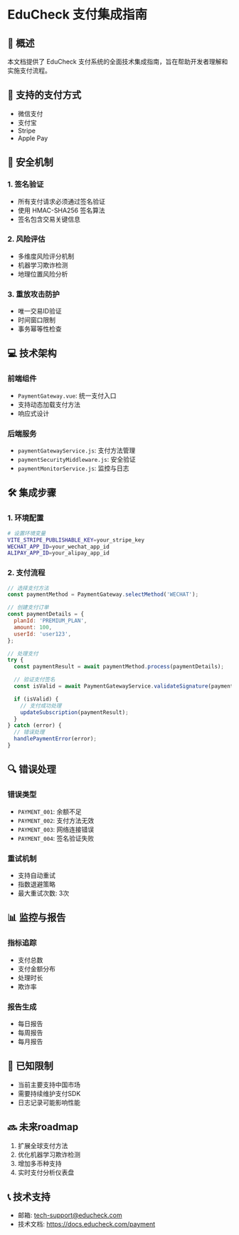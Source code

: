 # EduCheck 支付集成指南

## 📝 概述

本文档提供了 EduCheck 支付系统的全面技术集成指南，旨在帮助开发者理解和实施支付流程。

## 🚀 支持的支付方式

- 微信支付
- 支付宝
- Stripe
- Apple Pay

## 🔐 安全机制

### 1. 签名验证

- 所有支付请求必须通过签名验证
- 使用 HMAC-SHA256 签名算法
- 签名包含交易关键信息

### 2. 风险评估

- 多维度风险评分机制
- 机器学习欺诈检测
- 地理位置风险分析

### 3. 重放攻击防护

- 唯一交易ID验证
- 时间窗口限制
- 事务幂等性检查

## 💻 技术架构

### 前端组件

- `PaymentGateway.vue`: 统一支付入口
- 支持动态加载支付方法
- 响应式设计

### 后端服务

- `paymentGatewayService.js`: 支付方法管理
- `paymentSecurityMiddleware.js`: 安全验证
- `paymentMonitorService.js`: 监控与日志

## 🛠 集成步骤

### 1. 环境配置

```bash
# 设置环境变量
VITE_STRIPE_PUBLISHABLE_KEY=your_stripe_key
WECHAT_APP_ID=your_wechat_app_id
ALIPAY_APP_ID=your_alipay_app_id
```

### 2. 支付流程

```javascript
// 选择支付方法
const paymentMethod = PaymentGateway.selectMethod('WECHAT');

// 创建支付订单
const paymentDetails = {
  planId: 'PREMIUM_PLAN',
  amount: 100,
  userId: 'user123',
};

// 处理支付
try {
  const paymentResult = await paymentMethod.process(paymentDetails);

  // 验证支付签名
  const isValid = await PaymentGatewayService.validateSignature(paymentResult.signature);

  if (isValid) {
    // 支付成功处理
    updateSubscription(paymentResult);
  }
} catch (error) {
  // 错误处理
  handlePaymentError(error);
}
```

## 🔍 错误处理

### 错误类型

- `PAYMENT_001`: 余额不足
- `PAYMENT_002`: 支付方法无效
- `PAYMENT_003`: 网络连接错误
- `PAYMENT_004`: 签名验证失败

### 重试机制

- 支持自动重试
- 指数退避策略
- 最大重试次数: 3次

## 📊 监控与报告

### 指标追踪

- 支付总数
- 支付金额分布
- 处理时长
- 欺诈率

### 报告生成

- 每日报告
- 每周报告
- 每月报告

## 🚧 已知限制

- 当前主要支持中国市场
- 需要持续维护支付SDK
- 日志记录可能影响性能

## 🔜 未来roadmap

1. 扩展全球支付方法
2. 优化机器学习欺诈检测
3. 增加多币种支持
4. 实时支付分析仪表盘

## 📞 技术支持

- 邮箱: tech-support@educheck.com
- 技术文档: https://docs.educheck.com/payment
